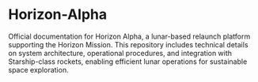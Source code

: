 # Horizon-Alpha
Official documentation for Horizon Alpha, a lunar-based relaunch platform supporting the Horizon Mission. This repository includes technical details on system architecture, operational procedures, and integration with Starship-class rockets, enabling efficient lunar operations for sustainable space exploration.
